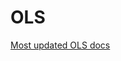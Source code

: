 # OLS
[Most updated OLS docs](https://docs.oracle.com/en/database/oracle/oracle-database/21/olsag/creating-an-oracle-label-security-policy.html#GUID-9B3A589A-A20F-4E77-A746-D1E793EE25A6)
